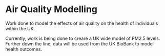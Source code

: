 # Air Quality Modelling

Work done to model the effects of air quality on the health of individuals within the UK.

Currently, work is being done to creare a UK wide model of PM2.5 levels. Further down the line, data will be used from the UK BioBank to model health outcomes.


